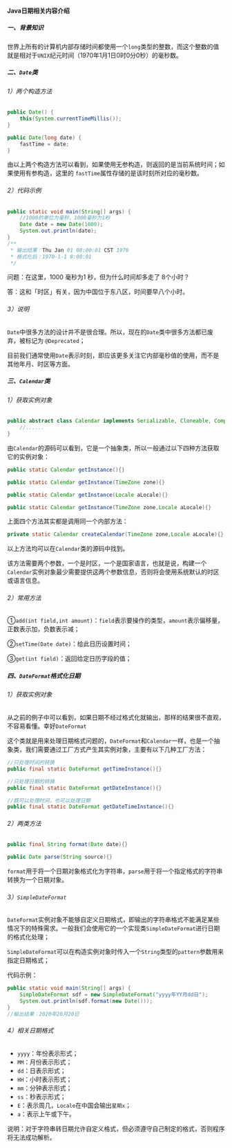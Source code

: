 #### Java日期相关内容介绍

##### 一、背景知识

世界上所有的计算机内部存储时间都使用一个`long`类型的整数，而这个整数的值就是相对于`UNIX`纪元时间（1970年1月1日0时0分0秒）的毫秒数。

##### 二、`Date`类

###### 1）两个构造方法

```java
public Date() {
    this(System.currentTimeMillis());
}

public Date(long date) {
    fastTime = date;
}
```

由以上两个构造方法可以看到，如果使用无参构造，则返回的是当前系统时间；如果使用有参构造，这里的 `fastTime`属性存储的是该时刻所对应的毫秒数。

###### 2）代码示例

```java
public static void main(String[] args) {
    //1000的单位为毫秒，1000毫秒为1秒
    Date date = new Date(1000);
    System.out.println(date);
}
/**
 * 输出结果：Thu Jan 01 08:00:01 CST 1970 
 * 格式化后：1970-1-1 8:00:01
 */
```

问题：在这里，1000 毫秒为1 秒，但为什么时间却多走了 8个小时？

答：这和「时区」有关，因为中国位于东八区，时间要早八个小时。

###### 3）说明

`Date`中很多方法的设计并不是很合理。所以，现在的`Date`类中很多方法都已废弃，被标记为 `@Deprecated`；

目前我们通常使用`Date`表示时刻，即应该更多关注它内部毫秒值的使用，而不是其他年月、时区等方面。

##### 三、`Calendar`类

###### 1）获取实例对象

```java
public abstract class Calendar implements Serializable, Cloneable, Comparable<Calendar>{
	//......
}
```

由`Calendar`的源码可以看到，它是一个抽象类，所以一般通过以下四种方法获取它的实例对象：

```java
public static Calendar getInstance(){}

public static Calendar getInstance(TimeZone zone){}

public static Calendar getInstance(Locale aLocale){}

public static Calendar getInstance(TimeZone zone,Locale aLocale){}
```

上面四个方法其实都是调用同一个内部方法：

```java
private static Calendar createCalendar(TimeZone zone,Locale aLocale){}
```

以上方法均可以在`Calendar`类的源码中找到。

该方法需要两个参数，一个是时区，一个是国家语言，也就是说，构建一个`Calendar`实例对象最少需要提供这两个参数信息，否则将会使用系统默认的时区或语言信息。

###### 2）常用方法

①`add(int field,int amount)`：`field`表示要操作的类型，`amount`表示偏移量，正数表示加，负数表示减；

②`setTime(Date date)`：给此日历设置时间；

③`get(int field)`：返回给定日历字段的值；

##### 四、`DateFormat`格式化日期

###### 1）获取实例对象

从之前的例子中可以看到，如果日期不经过格式化就输出，那样的结果很不直观，不容易看懂。幸好`DateFormat`

这个类就是用来处理日期格式问题的，`DateFormat`和`Calendar`一样，也是一个抽象类，我们需要通过工厂方式产生其实例对象，主要有以下几种工厂方法：

```java
//只处理时间的转换 
public final static DateFormat getTimeInstance(){}

//只处理日期的转换 
public final static DateFormat getDateInstance(){} 

//既可以处理时间，也可以处理日期 
public final static DateFormat getDateTimeInstance(){}
```

###### 2）两类方法

```java
public final String format(Date date){}

public Date parse(String source){}
```

`format`用于将一个日期对象格式化为字符串，`parse`用于将一个指定格式的字符串转换为一个日期对象。

###### 3）`SimpleDateFormat` 

`DateFormat`实例对象不能够自定义日期格式，即输出的字符串格式不能满足某些情况下的特殊需求。一般我们会使用它的一个实现类`SimpleDateFormat`进行日期的格式化处理；

`SimpleDateFormat`可以在构造实例对象时传入一个`String`类型的`pattern`参数用来指定日期格式；

代码示例：

```java
public static void main(String[] args) {
    SimpleDateFormat sdf = new SimpleDateFormat("yyyy年YY月dd日");
    System.out.println(sdf.format(new Date()));
}
//输出结果：2020年20月20日
```

###### 4）相关日期格式

- `yyyy`：年份表示形式；
- `MM`：月份表示形式；
- `dd`：日表示形式；
- `HH`：小时表示形式；
- `mm`：分钟表示形式；
- `ss`：秒表示形式；
- `E`：表示周几，`Locale`在中国会输出`星期x`；
- `a`：表示上午或下午。

说明：对于字符串转日期允许自定义格式，但必须遵守自己制定的格式，否则程序将无法成功解析。

